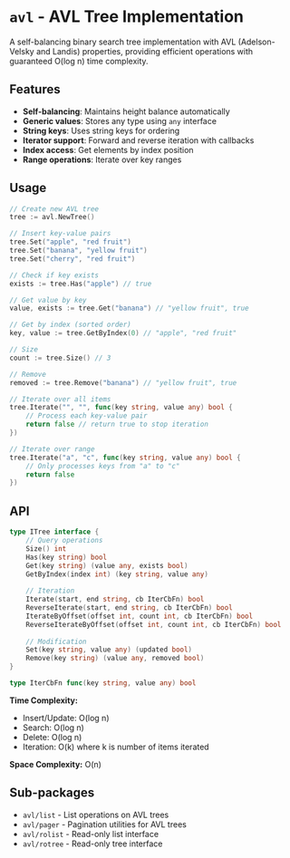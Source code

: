 # `avl` - AVL Tree Implementation

A self-balancing binary search tree implementation with AVL (Adelson-Velsky and Landis) properties, providing efficient operations with guaranteed O(log n) time complexity.

## Features

- **Self-balancing**: Maintains height balance automatically
- **Generic values**: Stores any type using `any` interface
- **String keys**: Uses string keys for ordering
- **Iterator support**: Forward and reverse iteration with callbacks
- **Index access**: Get elements by index position
- **Range operations**: Iterate over key ranges

## Usage

```go
// Create new AVL tree
tree := avl.NewTree()

// Insert key-value pairs
tree.Set("apple", "red fruit")
tree.Set("banana", "yellow fruit")
tree.Set("cherry", "red fruit")

// Check if key exists
exists := tree.Has("apple") // true

// Get value by key
value, exists := tree.Get("banana") // "yellow fruit", true

// Get by index (sorted order)
key, value := tree.GetByIndex(0) // "apple", "red fruit"

// Size
count := tree.Size() // 3

// Remove
removed := tree.Remove("banana") // "yellow fruit", true

// Iterate over all items
tree.Iterate("", "", func(key string, value any) bool {
    // Process each key-value pair
    return false // return true to stop iteration
})

// Iterate over range
tree.Iterate("a", "c", func(key string, value any) bool {
    // Only processes keys from "a" to "c"
    return false
})
```

## API

```go
type ITree interface {
    // Query operations
    Size() int
    Has(key string) bool
    Get(key string) (value any, exists bool)
    GetByIndex(index int) (key string, value any)
    
    // Iteration
    Iterate(start, end string, cb IterCbFn) bool
    ReverseIterate(start, end string, cb IterCbFn) bool
    IterateByOffset(offset int, count int, cb IterCbFn) bool
    ReverseIterateByOffset(offset int, count int, cb IterCbFn) bool
    
    // Modification
    Set(key string, value any) (updated bool)
    Remove(key string) (value any, removed bool)
}

type IterCbFn func(key string, value any) bool
```

**Time Complexity:**
- Insert/Update: O(log n)
- Search: O(log n)
- Delete: O(log n)
- Iteration: O(k) where k is number of items iterated

**Space Complexity:** O(n)

## Sub-packages

- `avl/list` - List operations on AVL trees
- `avl/pager` - Pagination utilities for AVL trees
- `avl/rolist` - Read-only list interface
- `avl/rotree` - Read-only tree interface
